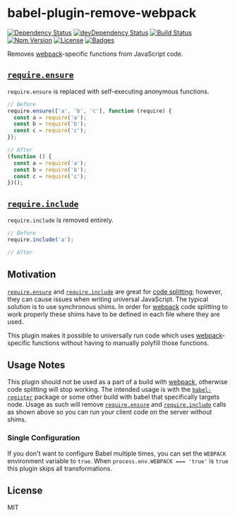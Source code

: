 # babel-plugin-remove-webpack

[![Dependency Status](https://img.shields.io/david/knpwrs/babel-plugin-remove-webpack.svg)](https://david-dm.org/knpwrs/babel-plugin-remove-webpack)
[![devDependency Status](https://img.shields.io/david/dev/knpwrs/babel-plugin-remove-webpack.svg)](https://david-dm.org/knpwrs/babel-plugin-remove-webpack#info=devDependencies)
[![Build Status](https://img.shields.io/travis/knpwrs/babel-plugin-remove-webpack.svg)](https://travis-ci.org/knpwrs/babel-plugin-remove-webpack)
[![Npm Version](https://img.shields.io/npm/v/babel-plugin-remove-webpack.svg)](https://www.npmjs.com/package/babel-plugin-remove-webpack)
[![License](https://img.shields.io/badge/license-MIT-blue.svg)](https://opensource.org/licenses/MIT)
[![Badges](https://img.shields.io/badge/badges-6-orange.svg)](http://shields.io/)

Removes [webpack]-specific functions from JavaScript code.

## [`require.ensure`]

`require.ensure` is replaced with self-executing anonymous functions.

```js
// Before
require.ensure(['a', 'b', 'c'], function (require) {
  const a = require('a');
  const b = require('b');
  const c = require('c');
});

// After
(function () {
  const a = require('a');
  const b = require('b');
  const c = require('c');
})();
```

## [`require.include`]

`require.include` is removed entirely.

```js
// Before
require.include('a');

// After

```

## Motivation

[`require.ensure`] and [`require.include`] are great for [code splitting][cs];
however, they can cause issues when writing universal JavaScript. The typical
solution is to use synchronous shims. In order for [webpack] code splitting
to work properly these shims have to be defined in each file where they are
used.

This plugin makes it possible to universally run code which uses
[webpack]-specific functions without having to manually polyfill those
functions.

## Usage Notes

This plugin should not be used as a part of a build with [webpack], otherwise
code splitting will stop working. The intended usage is with the
[`babel-register`] package or some other build with babel that specifically
targets node. Usage as such will remove [`require.ensure`] and
[`require.include`] calls as shown above so you can run your client code on the
server without shims.

### Single Configuration

If you don't want to configure Babel multiple times, you can set the `WEBPACK`
environment variable to `true`. When `process.env.WEBPACK === 'true'` is `true`
this plugin skips all transformations.

## License

MIT

[webpack]: http://webpack.github.io/ "webpack"
[cs]: https://webpack.github.io/docs/code-splitting.html "Code Splitting"
[`babel-register`]: https://www.npmjs.com/package/babel-register "`babel-register`"
[`require.ensure`]: https://webpack.github.io/docs/code-splitting.html#require-ensure "`require.ensure`"
[`require.include`]: https://webpack.github.io/docs/code-splitting.html#require-include "`require.include`"
